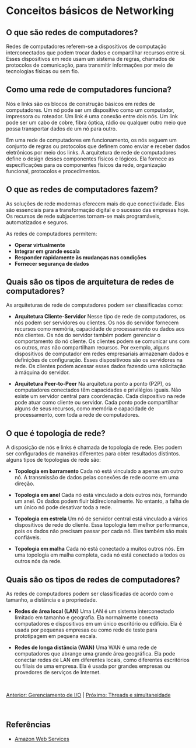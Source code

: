 # Conceitos básicos de Networking

## O que são redes de computadores?

Redes de computadores referem-se a dispositivos de computação interconectados que podem trocar dados e compartilhar recursos entre si. Esses dispositivos em rede usam um sistema de regras, chamados de protocolos de comunicação, para transmitir informações por meio de tecnologias físicas ou sem fio.

## Como uma rede de computadores funciona?

Nós e links são os blocos de construção básicos em redes de computadores. Um nó pode ser um dispositivo como um computador, impressora ou roteador. Um link é uma conexão entre dois nós. Um link pode ser um cabo de cobre, fibra óptica, rádio ou qualquer outro meio que possa transportar dados de um nó para outro.

Em uma rede de computadores em funcionamento, os nós seguem um conjunto de regras ou protocolos que definem como enviar e receber dados eletrônicos por meio dos links. A arquitetura de rede de computadores define o design desses componentes físicos e lógicos. Ela fornece as especificações para os componentes físicos da rede, organização funcional, protocolos e procedimentos.

## O que as redes de computadores fazem?

As soluções de rede modernas oferecem mais do que conectividade. Elas são essenciais para a transformação digital e o sucesso das empresas hoje. Os recursos de rede subjacentes tornam-se mais programáveis, automatizados e seguros.

As redes de computadores permitem:

- **Operar virtualmente**
- **Integrar em grande escala**
- **Responder rapidamente às mudanças nas condições**
- **Fornecer segurança de dados**

## Quais são os tipos de arquitetura de redes de computadores?

As arquiteturas de rede de computadores podem ser classificadas como:

- **Arquitetura Cliente-Servidor**
    Nesse tipo de rede de computadores, os nós podem ser servidores ou clientes. Os nós do servidor fornecem recursos como memória, capacidade de processamento ou dados aos nós clientes. Os nós do servidor também podem gerenciar o comportamento do nó cliente. Os clientes podem se comunicar uns com os outros, mas não compartilham recursos. Por exemplo, alguns dispositivos de computador em redes empresariais armazenam dados e definições de configuração. Esses dispositivoos são os servidores na rede. Os clientes podem acessar esses dados fazendo uma solicitação à máquina do servidor.

- **Arquitetura Peer-to-Peer**
    Na arquitetura ponto a ponto (P2P), os computadores conectados têm capacidades e privilégios iguais. Não existe um servidor central para coordenação. Cada dispositivo na rede pode atuar como cliente ou servidor. Cada ponto pode compartilhar alguns de seus recursos, como memória e capacidade de processamento, com toda a rede de computadores.

## O que é topologia de rede?

A disposição de nós e links é chamada de topologia de rede. Eles podem ser configurados de maneiras diferentes para obter resultados distintos. alguns tipos de topologias de rede são:

- **Topologia em barramento**
    Cada nó está vinculado a apenas um outro nó. A transmissão de dados pelas conexões de rede ocorre em uma direção.

- **Topologia em anel**
    Cada nó está vinculado a dois outros nós, formando um anel. Os dados podem fluir bidirecionalmente. No entanto, a falha de um único nó pode desativar toda a rede.

- **Topologia em estrela**
    Um nó de servidor central está vinculado a vários dispositivos de rede do cliente. Essa topologia tem melhor performance, pois os dados não precisam passar por cada nó. Eles também são mais confiáveis.

- **Topologia em malha**
    Cada nó está conectado a muitos outros nós. Em uma topologia em malha completa, cada nó está conectado a todos os outros nós da rede.



## Quais são os tipos de redes de computadores?

As redes de computadores podem ser classificadas de acordo com o tamanho, a distância e a propriedade.

- **Redes de área local (LAN)**
    Uma LAN é um sistema interconectado limitado em tamanho e geografia. Ela normalmente conecta computadores e dispositivos em um único escritório ou edifício. Ela é usada por pequenas empresas ou como rede de teste para prototipagem em pequena escala.

- **Redes de longa distância (WAN)**
    Uma WAN é uma rede de computadores que abrange uma grande área geográfica. Ela pode conectar redes de LAN em diferentes locais, como diferentes escritórios ou filiais de uma empresa. Ela é usada por grandes empresas ou provedores de serviços de Internet.

<br>

[Anterior: Gerenciamento de I/O](Gerenciamento_de_I_O.md) | [Próximo: Threads e simultaneidade](Threads_e_simultaneidade.md)

<br>

## Referências

* [Amazon Web Services](https://aws.amazon.com/pt/what-is/computer-networking/)
